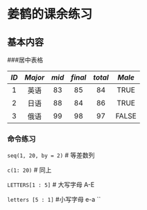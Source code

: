 # 姜鹤的课余练习

## 基本内容

###居中表格

|*ID*|*Major*|*mid*|*final*|*total*|*Male*|
|:---:|:---:|:---:|:---:|:---:|:---:|
|1|英语|83|85|84|TRUE|
|2|日语|88|84|86|TRUE|
|3|俄语|99|98|97|FALSE|

### 命令练习
`seq(1, 20, by = 2)` \# 等差数列

`c(1: 20)` \# 同上

`LETTERS[1 : 5]` \# 大写字母 A-E 

`letters [5 : 1]` \#小写字母 e-a
``
